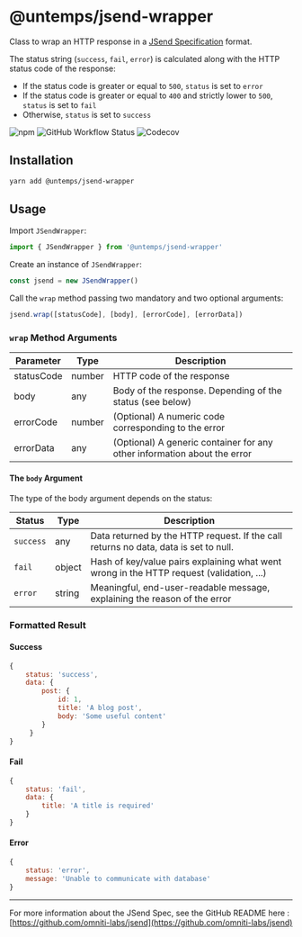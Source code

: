 # @untemps/jsend-wrapper

Class to wrap an HTTP response in a [JSend Specification](https://github.com/omniti-labs/jsend) format.

The status string (`success`, `fail`, `error`) is calculated along with the HTTP status code of the response:

-   If the status code is greater or equal to `500`, `status` is set to `error`
-   If the status code is greater or equal to `400` and strictly lower to `500`, `status` is set to `fail`
-   Otherwise, `status` is set to `success`

![npm](https://img.shields.io/npm/v/@untemps/jsend-wrapper?style=for-the-badge)
![GitHub Workflow Status](https://img.shields.io/github/workflow/status/untemps/jsend-wrapper/deploy?style=for-the-badge)
![Codecov](https://img.shields.io/codecov/c/github/untemps/jsend-wrapper?style=for-the-badge)

## Installation

```bash
yarn add @untemps/jsend-wrapper
```

## Usage

Import `JSendWrapper`:

```javascript
import { JSendWrapper } from '@untemps/jsend-wrapper'
```

Create an instance of `JSendWrapper`:

```javascript
const jsend = new JSendWrapper()
```

Call the `wrap` method passing two mandatory and two optional arguments:

```javascript
jsend.wrap([statusCode], [body], [errorCode], [errorData])
```

### `wrap` Method Arguments

| Parameter  | Type   | Description                                                              |
| ---------- | ------ | ------------------------------------------------------------------------ |
| statusCode | number | HTTP code of the response                                                |
| body       | any    | Body of the response. Depending of the status (see below)                |
| errorCode  | number | (Optional) A numeric code corresponding to the error                     |
| errorData  | any    | (Optional) A generic container for any other information about the error |

#### The `body` Argument

The type of the body argument depends on the status:

| Status    | Type   | Description                                                                              |
| --------- | ------ | ---------------------------------------------------------------------------------------- |
| `success` | any    | Data returned by the HTTP request. If the call returns no data, data is set to null.     |
| `fail`    | object | Hash of key/value pairs explaining what went wrong in the HTTP request (validation, ...) |
| `error`   | string | Meaningful, end-user-readable message, explaining the reason of the error                |

### Formatted Result

#### Success

```javascript
{
    status: 'success',
    data: {
        post: {
            id: 1,
            title: 'A blog post',
            body: 'Some useful content'
        }
     }
}
```

#### Fail

```javascript
{
    status: 'fail', 
    data: {
    	title: 'A title is required'
    }
}
```

#### Error

```javascript
{
    status: 'error', 
    message: 'Unable to communicate with database'
}
```

---

For more information about the JSend Spec, see the GitHub README here : [https://github.com/omniti-labs/jsend](https://github.com/omniti-labs/jsend)
